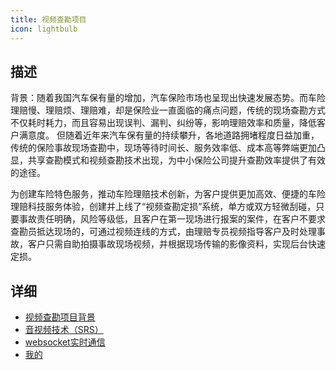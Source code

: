 ```yaml
---
title: 视频查勘项目
icon: lightbulb
---
```


## 描述

<!-- 遵循 STAR 法则展开描述一个项目：
Situation(背景)：事情是在什么情况下发生，基于一个怎样的背景
Task(任务)：你是如何明确你的任务的
Action(行动)：针对这样的情况分析，你采用了什么行动方式，具体做了哪些工作内容
Result(结果)：结果怎样，带来了什么价值，在整个过程中你学到了什么，有什么新的体会。
 -->

背景：随着我国汽车保有量的增加，汽车保险市场也呈现出快速发展态势。而车险理赔慢、理赔烦、理赔难，却是保险业一直面临的痛点问题，传统的现场查勘方式不仅耗时耗力，而且容易出现误判、漏判、纠纷等，影响理赔效率和质量，降低客户满意度。
但随着近年来汽车保有量的持续攀升，各地道路拥堵程度日益加重，传统的保险事故现场查勘中，现场等待时间长、服务效率低、成本高等弊端更加凸显，共享查勘模式和视频查勘技术出现，为中小保险公司提升查勘效率提供了有效的途径。


为创建车险特色服务，推动车险理赔技术创新，为客户提供更加高效、便捷的车险理赔科技服务体验，创建并上线了“视频查勘定损”系统，单方或双方轻微刮碰，只要事故责任明确，风险等级低，且客户在第一现场进行报案的案件，在客户不要求查勘员抵达现场的，可通过视频连线的方式，由理赔专员视频指导客户及时处理事故，客户只需自助拍摄事故现场视频，并根据现场传输的影像资料，实现后台快速定损。
<!-- 在“视频查定”系统平稳运行半年后，公司进一步启动了“视频自助极速赔”服务项目，即通过视频查勘定损的案件，现场上传索赔资料，实现24小时内完成赔款支付。截止9月底，我司整体视频使用率提升至15%左右，极速赔案件占比超过45%。 -->

<!-- 车险出险客户在完成报案后，可通过“太畅通”小程序中“一键视频”功能，直连公司后台核损人员，在后台人员指引下可轻松完成查勘、定损工作。
客户利用手机实现视频查勘，将客户角色转变为查勘员，释放了查勘员调度压力，客户亦无需在原地等待查勘员到位，视频查勘后，理赔后台人员在线定损，在客户确认定损金额后提交银行卡等信息，赔款实时到账，解决了传统理赔模式中客户等待时间长、不知晓理赔进度、赔付慢的问题，既提升了客户体验和满意度，也省去了大量现场查勘人力成本，充分发挥了小程序“小而不凡，触手可及”的特点。 -->

## 详细

<!-- - [baz](baz.md)
- ... -->
- [视频查勘项目背景](background.md)
- [音视频技术（SRS）](srs.md)
- [websocket实时通信](websocket.md)
- [我的](mine.md)